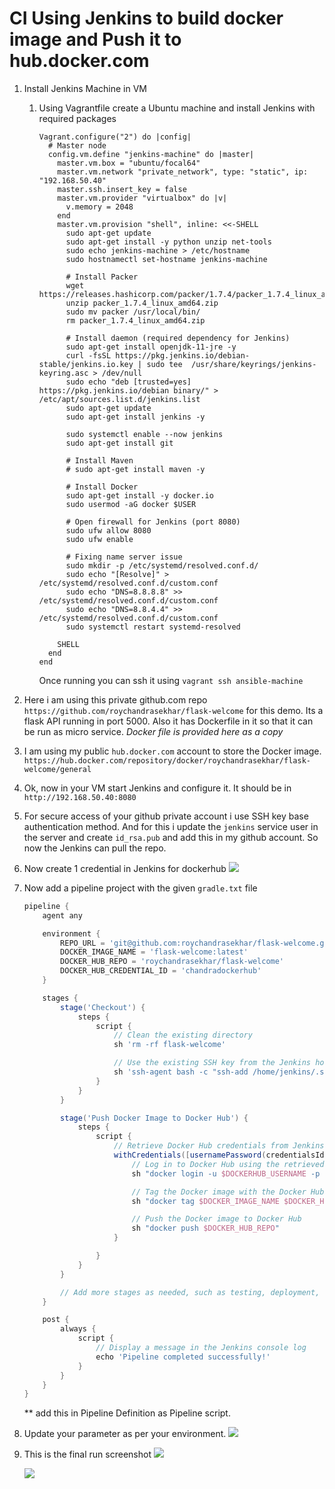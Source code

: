 # CI Using Jenkins to build docker image and Push it to hub.docker.com

1. Install Jenkins Machine in VM
    1. Using Vagrantfile create a Ubuntu machine and install Jenkins with required packages 
        ```vagrantfile
        Vagrant.configure("2") do |config|
          # Master node
          config.vm.define "jenkins-machine" do |master|
            master.vm.box = "ubuntu/focal64"
            master.vm.network "private_network", type: "static", ip: "192.168.50.40"
            master.ssh.insert_key = false
            master.vm.provider "virtualbox" do |v|
              v.memory = 2048
            end
            master.vm.provision "shell", inline: <<-SHELL
              sudo apt-get update
              sudo apt-get install -y python unzip net-tools
              sudo echo jenkins-machine > /etc/hostname
              sudo hostnamectl set-hostname jenkins-machine

              # Install Packer
              wget https://releases.hashicorp.com/packer/1.7.4/packer_1.7.4_linux_amd64.zip
              unzip packer_1.7.4_linux_amd64.zip
              sudo mv packer /usr/local/bin/
              rm packer_1.7.4_linux_amd64.zip

              # Install daemon (required dependency for Jenkins)
              sudo apt-get install openjdk-11-jre -y
              curl -fsSL https://pkg.jenkins.io/debian-stable/jenkins.io.key | sudo tee  /usr/share/keyrings/jenkins-keyring.asc > /dev/null
              sudo echo "deb [trusted=yes] https://pkg.jenkins.io/debian binary/" > /etc/apt/sources.list.d/jenkins.list
              sudo apt-get update
              sudo apt-get install jenkins -y

              sudo systemctl enable --now jenkins
              sudo apt-get install git

              # Install Maven
              # sudo apt-get install maven -y

              # Install Docker
              sudo apt-get install -y docker.io
              sudo usermod -aG docker $USER

              # Open firewall for Jenkins (port 8080)
              sudo ufw allow 8080
              sudo ufw enable

              # Fixing name server issue
              sudo mkdir -p /etc/systemd/resolved.conf.d/
              sudo echo "[Resolve]" > /etc/systemd/resolved.conf.d/custom.conf
              sudo echo "DNS=8.8.8.8" >> /etc/systemd/resolved.conf.d/custom.conf
              sudo echo "DNS=8.8.4.4" >> /etc/systemd/resolved.conf.d/custom.conf
              sudo systemctl restart systemd-resolved

            SHELL
          end
        end
        ```
        Once running you can ssh it using `vagrant ssh ansible-machine`
        
2. Here i am using this private github.com repo `https://github.com/roychandrasekhar/flask-welcome` for this demo. Its a flask API running in port 5000. Also it has Dockerfile in it so that it can be run as micro service. *Docker file is provided here as a copy*
3. I am using my public `hub.docker.com` account to store the Docker image. `https://hub.docker.com/repository/docker/roychandrasekhar/flask-welcome/general`
4.  Ok, now in your VM start Jenkins and configure it. It should be in `http://192.168.50.40:8080`
5. For secure access of your github private account i use SSH key base authentication method. And for this i update the `jenkins` service user in the server and create `id_rsa.pub` and add this in my github account. So now the Jenkins can pull the repo.
    
    
    
6. Now create 1 credential in Jenkins for dockerhub
    ![](https://i.imgur.com/v4z4rRI.png)
    
    

7. Now add a pipeline project with the given `gradle.txt` file 
    ```gradle
    pipeline {
        agent any

        environment {
            REPO_URL = 'git@github.com:roychandrasekhar/flask-welcome.git'
            DOCKER_IMAGE_NAME = 'flask-welcome:latest'
            DOCKER_HUB_REPO = 'roychandrasekhar/flask-welcome'
            DOCKER_HUB_CREDENTIAL_ID = 'chandradockerhub'
        }

        stages {
            stage('Checkout') {
                steps {
                    script {
                        // Clean the existing directory
                        sh 'rm -rf flask-welcome'

                        // Use the existing SSH key from the Jenkins host machine
                        sh 'ssh-agent bash -c "ssh-add /home/jenkins/.ssh/id_rsa; git clone ${REPO_URL}"'
                    }
                }
            }

            stage('Push Docker Image to Docker Hub') {
                steps {
                    script {
                        // Retrieve Docker Hub credentials from Jenkins credentials
                        withCredentials([usernamePassword(credentialsId: DOCKER_HUB_CREDENTIAL_ID, usernameVariable: 'DOCKERHUB_USERNAME', passwordVariable: 'DOCKERHUB_PASSWORD')]) {
                            // Log in to Docker Hub using the retrieved credentials
                            sh "docker login -u $DOCKERHUB_USERNAME -p $DOCKERHUB_PASSWORD"

                            // Tag the Docker image with the Docker Hub repository
                            sh "docker tag $DOCKER_IMAGE_NAME $DOCKER_HUB_REPO"

                            // Push the Docker image to Docker Hub
                            sh "docker push $DOCKER_HUB_REPO"
                        }

                    }
                }
            }

            // Add more stages as needed, such as testing, deployment, etc.
        }

        post {
            always {
                script {
                    // Display a message in the Jenkins console log
                    echo 'Pipeline completed successfully!'
                }
            }
        }
    }

    ```

    ** add this in Pipeline Definition as Pipeline script.
    
    
8. Update your parameter as per your environment.
    ![](https://i.imgur.com/UIgA0ER.png)

9. This is the final run screenshot
    ![](https://i.imgur.com/52Z40EO.png)
    
    ![](https://i.imgur.com/YeA2ZuW.png)

